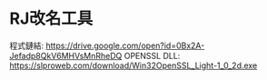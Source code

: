 ﻿RJ改名工具
=====
程式鏈結:
https://drive.google.com/open?id=0Bx2A-Jefadp8QkV6MHVsMnRheDQ
OPENSSL DLL:
https://slproweb.com/download/Win32OpenSSL_Light-1_0_2d.exe
